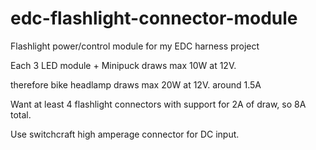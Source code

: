 # edc-flashlight-connector-module
Flashlight power/control module for my EDC harness project

Each 3 LED module + Minipuck draws max 10W at 12V.

therefore bike headlamp draws max 20W at 12V. around 1.5A


Want at least 4 flashlight connectors with support for 2A of draw, so 8A total.

Use switchcraft high amperage connector for DC input.
